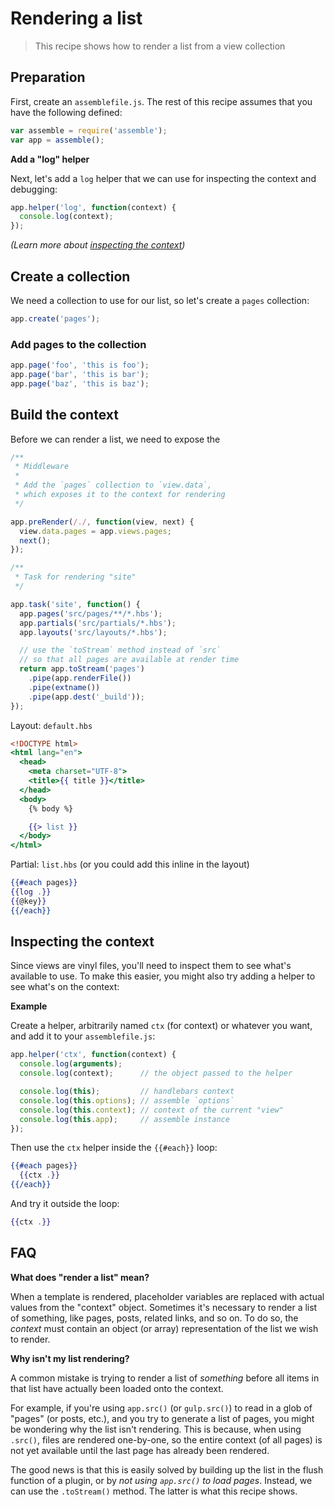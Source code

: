 # Rendering a list

> This recipe shows how to render a list from a view collection

## Preparation

First, create an `assemblefile.js`.  The rest of this recipe assumes that you have the following defined:

```js
var assemble = require('assemble');
var app = assemble();
```

**Add a "log" helper**

Next, let's add a `log` helper that we can use for inspecting the context and debugging:

```js
app.helper('log', function(context) {
  console.log(context);
});
```

_(Learn more about [inspecting the context](./inspecting-the-context.md))_

## Create a collection

We need a collection to use for our list, so let's create a `pages` collection:

```js
app.create('pages');
```

### Add pages to the collection

```js
app.page('foo', 'this is foo');
app.page('bar', 'this is bar');
app.page('baz', 'this is baz');
```

## Build the context

Before we can render a list, we need to expose the 

```js
/**
 * Middleware
 *
 * Add the `pages` collection to `view.data`,
 * which exposes it to the context for rendering
 */

app.preRender(/./, function(view, next) {
  view.data.pages = app.views.pages;
  next();
});

/**
 * Task for rendering "site"
 */

app.task('site', function() {
  app.pages('src/pages/**/*.hbs');
  app.partials('src/partials/*.hbs');
  app.layouts('src/layouts/*.hbs');

  // use the `toStream` method instead of `src`
  // so that all pages are available at render time
  return app.toStream('pages')
    .pipe(app.renderFile())
    .pipe(extname())
    .pipe(app.dest('_build'));
});
```

Layout: `default.hbs`

```handlebars
<!DOCTYPE html>
<html lang="en">
  <head>
    <meta charset="UTF-8">
    <title>{{ title }}</title>
  </head>
  <body>
    {% body %}

    {{> list }}
  </body>
</html>
```

Partial: `list.hbs` (or you could add this inline in the layout)


```handlebars
{{#each pages}}
{{log .}}
{{@key}}
{{/each}}
```

## Inspecting the context


Since views are vinyl files, you'll need to inspect them to see what's available to use. To make this easier, you might also try adding a helper to see what's on the context:

**Example**

Create a helper, arbitrarily named `ctx` (for context) or whatever you want, and add it to your `assemblefile.js`:

```js
app.helper('ctx', function(context) {
  console.log(arguments);
  console.log(context);      // the object passed to the helper

  console.log(this);         // handlebars context
  console.log(this.options); // assemble `options`
  console.log(this.context); // context of the current "view"
  console.log(this.app);     // assemble instance
});
```

Then use the `ctx` helper inside the `{{#each}}` loop:

```handlebars
{{#each pages}}
  {{ctx .}}
{{/each}}
```

And try it outside the loop:

```handlebars
{{ctx .}}
```


## FAQ

**What does "render a list" mean?**

When a template is rendered, placeholder variables are replaced with actual values from the "context" object. Sometimes it's necessary to render a list of something, like pages, posts, related links, and so on. To do so, the _context_ must contain an object (or array) representation of the list we wish to render. 

**Why isn't my list rendering?**

A common mistake is trying to render a list of _something_ before all items in that list have actually been loaded onto the context. 

For example, if you're using `app.src()` (or `gulp.src()`) to read in a glob of "pages" (or posts, etc.), and you try to generate a list of pages, you might be wondering why the list isn't rendering. This is because, when using `.src()`, files are rendered one-by-one, so the entire context (of all pages) is not yet available until the last page has already been rendered.

The good news is that this is easily solved by building up the list in the flush function of a plugin, or by _not using `app.src()` to load pages_. Instead, we can use the `.toStream()` method. The latter is what this recipe shows.
